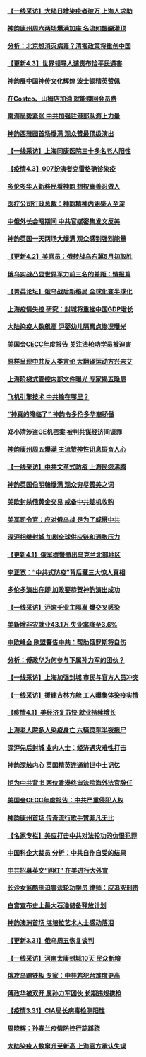 #### [【一线采访】大陆日增染疫者破万 上海人求助](../pages/nf4514/n13692063.md) 
#### [神韵康州周六两场爆满加座 名流如醍醐灌顶](../pages/nf4514/n13692269.md) 
#### [分析：北京想消灭病毒？清零政策将重创中国](../pages/nf4514/n13691378.md) 
#### [【更新4.3】世界领导人谴责布恰平民遇害](../pages/nf4514/n13691448.md) 
#### [神韵展中国神传文化辉煌 波士顿精英赞佩](../pages/nf4514/n13692637.md) 
#### [在Costco、山姆店加油 就能赚回会员费](../pages/nf4514/n13684512.md) 
#### [南海局势紧张 中共加强驻港部队海上力量](../pages/nf4514/n13692721.md) 
#### [神韵西雅图首场爆满 观众赞最顶级演出](../pages/nf4514/n13692707.md) 
#### [【一线采访】上海同康医院三十多名老人阳性](../pages/nf4514/n13692575.md) 
#### [【疫情4.3】007扮演者克雷格确诊染疫](../pages/nf4514/n13692219.md) 
#### [多伦多华人新移民看神韵 想按真善忍做人](../pages/nf4514/n13692148.md) 
#### [医疗公司行政总裁：神韵精神内涵感人至深](../pages/nf4514/n13692304.md) 
#### [中俄外长会晤期间 中共官媒密集发文反美](../pages/nf4514/n13692080.md) 
#### [神韵英国一天两场大爆满 观众感到强烈能量](../pages/nf4514/n13692071.md) 
#### [【更新4.2】美官员：俄转战乌东冀5月初取胜](../pages/nf4514/n13690935.md) 
#### [俄乌实战凸显世界军力前三名的差距：情报篇](../pages/nf4514/n13691471.md) 
#### [【菁英论坛】俄乌战后新格局 全球化变半球化](../pages/nf4514/n13691014.md) 
#### [上海疫情失控 研究：封城将重挫中国GDP增长](../pages/nf4514/n13691515.md) 
#### [大陆染疫人数飙高 沪婴幼儿隔离点惨况曝光](../pages/nf4514/n13690387.md) 
#### [美国会CECC年度报告 关注法轮功学员被迫害](../pages/nf4514/n13691316.md) 
#### [原样呈现中共反人类言论 大翻译运动方兴未艾](../pages/nf4514/n13691246.md) 
#### [上海阶梯式管控内部文件曝光 专家揭五隐患](../pages/nf4514/n13691030.md) 
#### [飞机引擎技术 中共输在哪里？](../pages/nf4514/n13690281.md) 
#### [“神真的降临了” 神韵令多伦多华裔骄傲](../pages/nf4514/n13690583.md) 
#### [郑小清涉盗GE机密案 被判共谋经济间谍罪](../pages/nf4514/n13690284.md) 
#### [神韵康州周五爆满 主流赞神性讯息振奋人心](../pages/nf4514/n13690613.md) 
#### [【一线采访】中共文革式防疫 上海民怨沸腾](../pages/nf4514/n13690233.md) 
#### [神韵英国伯明翰爆满 观众穷尽赞美之词](../pages/nf4514/n13690493.md) 
#### [美欧封杀俄黄金交易 戒备中共趁机收购](../pages/nf4514/n13690297.md) 
#### [美军司令官：应对俄乌战 是为了威慑中共](../pages/nf4514/n13690165.md) 
#### [深沪相继封城 加剧全球供应链和通胀压力](../pages/nf4514/n13690199.md) 
#### [【更新4.1】俄军缓慢撤出乌克兰北部地区](../pages/nf4514/n13688930.md) 
#### [李正宽：“中共式防疫”背后藏三大惊人真相](../pages/nf4514/n13689710.md) 
#### [多伦多演出在即 加政要恭贺神韵演出成功](../pages/nf4514/n13689572.md) 
#### [【一线采访】沪逾千业主隔离 爆交叉感染](../pages/nf4514/n13688846.md) 
#### [美新增非农就业43.1万 失业率降至3.6%](../pages/nf4514/n13689262.md) 
#### [中欧峰会 欧盟警告中共：帮助俄罗斯将自伤](../pages/nf4514/n13688810.md) 
#### [分析：傅政华为何参与下属孙力军的团伙？](../pages/nf4514/n13688553.md) 
#### [【一线采访】上海加强封城 市民与官方人员冲突](../pages/nf4514/n13687989.md) 
#### [【一线采访】援建吉林方舱 工人曝集体染疫实情](../pages/nf4514/n13688306.md) 
#### [【疫情4.1】美经济复苏快 就业持续增长](../pages/nf4514/n13688194.md) 
#### [上海老人院多人染疫身亡 六辆灵车半夜拖尸](../pages/nf4514/n13687060.md) 
#### [深沪先后封城 业内人士：经济遇灾难性打击](../pages/nf4514/n13687737.md) 
#### [神韵深触内心 英国精英连通前世中土记忆](../pages/nf4514/n13688230.md) 
#### [拒为中共背书 两位香港终审法院海外法官辞任](../pages/nf4514/n13688240.md) 
#### [美国会CECC年度报告：中共严重侵犯人权](../pages/nf4514/n13687784.md) 
#### [神韵康州首场 传奇流行歌手赞非凡无比](../pages/nf4514/n13687854.md) 
#### [【名家专栏】美应打击中共对法轮功的仇恨犯罪](../pages/nf4514/n13683636.md) 
#### [中国科企大裁员 分析：中共自作自受的结果](../pages/nf4514/n13687089.md) 
#### [中共招募英文“网红” 在美进行大外宣](../pages/nf4514/n13686907.md) 
#### [长沙女监酷刑迫害法轮功学员 律师：应追究刑责](../pages/nf4514/n13684077.md) 
#### [白宫宣布史上最大石油储备释放计划](../pages/nf4514/n13686959.md) 
#### [神韵澳洲首场 堪培拉艺术人士感动落泪](../pages/nf4514/n13687066.md) 
#### [【更新3.31】俄乌周五恢复谈判](../pages/nf4514/n13686004.md) 
#### [【一线采访】河南太康封城10天 民众断粮](../pages/nf4514/n13686135.md) 
#### [俄攻乌踢铁板 专家：中共若犯台难度更高](../pages/nf4514/n13681383.md) 
#### [傅政华被双开 属孙力军团伙 长期违规携枪](../pages/nf4514/n13685927.md) 
#### [【疫情3.31】CIA局长病毒检测阳性](../pages/nf4514/n13685504.md) 
#### [周晓辉：孙春兰疫情防控行踪蹊跷](../pages/nf4514/n13683831.md) 
#### [大陆染疫人数窜升至新高 上海官方承认失误](../pages/nf4514/n13685251.md) 
